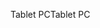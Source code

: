 <span data-ttu-id="a454c-101">Tablet PC</span><span class="sxs-lookup"><span data-stu-id="a454c-101">Tablet PC</span></span>